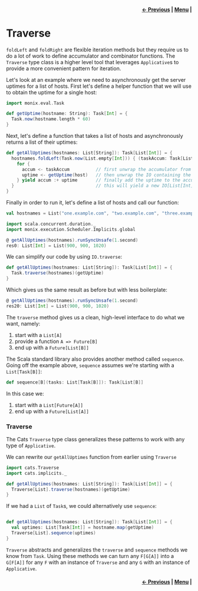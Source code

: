 <h4 align="right">
    <a href="lesson5_4_foldable.md">← Previous</a> |
    <a href="lesson5.md">Menu</a> |
</h4>

<h1>Traverse</h1>

`foldLeft` and `foldRight` are flexible iteration methods but they require us to do a lot of work to define accumulator
and combinator functions. The `Traverse` type class is a higher level tool that leverages `Applicative`s to provide a
more convenient pattern for iteration.

Let's look at an example where we need to asynchronously get the server uptimes for a list of hosts. First let's define
a helper function that we will use to obtain the uptime for a single host:

```scala
import monix.eval.Task

def getUptime(hostname: String): Task[Int] = {
  Task.now(hostname.length * 60)
}
```

Next, let's define a function that takes a list of hosts and asynchronously returns a list of their uptimes:

```scala
def getAllUptimes(hostnames: List[String]): Task[List[Int]] = {
  hostnames.foldLeft(Task.now(List.empty[Int])) { (taskAccum: Task[List[Int]], host: String) =>
    for {
      accum <- taskAccum          // first unwrap the accumulator from the IO it is in
      uptime <- getUptime(host)   // then unwrap the IO containing the next uptime
    } yield accum :+ uptime       // finally add the uptime to the accumulator
  }                               // this will yield a new IO[List[Int]] containing the added value
}
```

Finally in order to run it, let's define a list of hosts and call our function:

```scala
val hostnames = List("one.example.com", "two.example.com", "three.example.com")

import scala.concurrent.duration._
import monix.execution.Scheduler.Implicits.global

@ getAllUptimes(hostnames).runSyncUnsafe(1.second)
res0: List[Int] = List(900, 900, 1020)
```

We can simplify our code by using `IO.traverse`:

```scala
def getAllUptimes(hostnames: List[String]): Task[List[Int]] = {
  Task.traverse(hostnames)(getUptime)
}
```

Which gives us the same result as before but with less boilerplate:

```scala
@ getAllUptimes(hostnames).runSyncUnsafe(1.second)
res20: List[Int] = List(900, 900, 1020)
```

The `traverse` method gives us a clean, high-level interface to do what we want, namely:
  
  1. start with a `List[A]`
  2. provide a function `A => Future[B]`
  3. end up with a `Future[List[B]]`

The Scala standard library also provides another method called `sequence`. Going off the example above, `sequence`
assumes we're starting with a `List[Task[B]]`:

```scala
def sequence[B](tasks: List[Task[B]]): Task[List[B]]
```

In this case we:

  1. start with a `List[Future[A]]`
  2. end up with a `Future[List[A]]`

<h3>Traverse</h3>

The Cats `Traverse` type class generalizes these patterns to work with any type of `Applicative`.

We can rewrite our `getAllUptimes` function from earlier using `Traverse`

```scala
import cats.Traverse
import cats.implicits._

def getAllUptimes(hostnames: List[String]): Task[List[Int]] = {
  Traverse[List].traverse(hostnames)(getUptime)
}
```

If we had a `List` of `Task`s, we could alternatively use `sequence`:

```scala

def getAllUptimes(hostnames: List[String]): Task[List[Int]] = {
  val uptimes: List[Task[Int]] = hostname.map(getUptime)
  Traverse[List].sequence(uptimes)
}
```

`Traverse` abstracts and generalizes the `traverse` and `sequence` methods we know from `Task`. Using these methods we
can turn any `F[G[A]]` into a `G[F[A]]` for any `F` with an instance of `Traverse` and any `G` with an instance of
`Applicative`.

<h4 align="right">
    <a href="lesson5_4_foldable.md">← Previous</a> |
    <a href="lesson5.md">Menu</a> |
</h4>